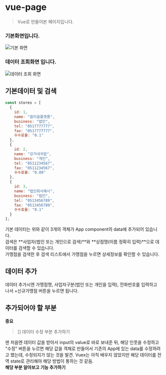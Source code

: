 # vue-page

> Vue로 만들어본 페이지입니다.

### 기본화면입니다.

![기본 화면](https://user-images.githubusercontent.com/29043491/86192422-8b938700-bb84-11ea-8146-7316e951810b.PNG)

### 데이터 조회화면 입니다.

![데이터 조회 화면](https://user-images.githubusercontent.com/29043491/86192456-9cdc9380-bb84-11ea-8b27-530a5c5bf07f.PNG)

## 기본데이터 및 검색

```js
const stores = [
  {
    id: 1,
    name: "옵타움플랫폼",
    business: "법인",
    tel: "0517777777",
    fax: "0517777777",
    수수료율: "0.1"
  },
  {
    id: 2,
    name: "강가네국밥",
    business: "개인",
    tel: "0511234567",
    fax: "0511234567",
    수수료율: "0.08"
  },
  {
    id: 3,
    name: "법인회사예시",
    business: "법인",
    tel: "0513456789",
    fax: "0513456789",
    수수료율: "0.1"
  }
];
```

기본 데이터는 위와 같이 3개의 객체가 App component의 data에 추가되어 있습니다.  
검색은 **사업자(법인 또는 개인으로 검색)**와 **상점명(이름 정확히 입력)**으로 데이터를 검색할 수 있습니다.  
가맹점을 검색한 후 검색 리스트에서 가맹점을 누르면 상세정보를 확인할 수 있습니다.

## 데이터 추가

데이터 추가시엔 가맹점명, 사업자구분(법인 또는 개인을 입력), 전화번호를 입력하고 나서 +신규가맹점 버튼을 누르면 됩니다.

## 추가되어야 할 부분

**중요**

> [] 데이터 수정 부분 추가하기

맨 처음엔 데이터 값을 받아서 input의 value로 바로 보내준 뒤, 해당 인풋을 수정하고 "수정" 버튼을 누르면 해당 값을 객체로 만들어서 기존의 App에 있는 data를 수정하려고 했는데, 수정되지가 않는 것을 발견. Vuex는 아직 배우지 않았지만 해당 데이터를 전역 state로 관리해야 해당 방법이 통하는 것 같음.  
**해당 부분 알아보고 기능 추가하기**
